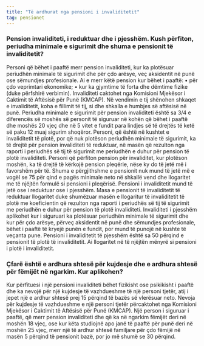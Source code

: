 ```yaml
---
title: "Të ardhurat nga pensioni i invaliditetit"
tag: pensionet
---
```


### Pension invaliditeti, i reduktuar dhe i pjesshëm. Kush përfiton, periudha minimale e sigurimit dhe shuma e pensionit të invaliditetit?
Personi që bëhet i paaftë merr pension invaliditeti, kur ka plotësuar periudhën minimale të sigurimit dhe për çdo arësye, veç aksidentit në punë ose sëmundjes profesionale. Ai e merr këtë pension kur bëhet i paaftë: 
•	për çdo veprimtari ekonomike;
•	kur ka gjymtime të forta dhe dëmtime fizike (duke përfshirë verbimin). 
Invaliditeti caktohet nga Komisioni Mjekësor i Caktimit të Aftësisë për Punë (KMCAP). Në vendimin e tij shënohen shkaqet e invaliditetit, koha e fillimit të tij, si dhe shkalla e humbjes së aftësisë në punë. 
Periudha minimale e sigurimit për pension invaliditeti është sa 3/4 e diferencës së moshës së personit të siguruar në kohën që bëhet i paaftë dhe moshës 20 vjeç dhe në 5 vitet e fundit para lindjes së të drejtës të ketë së paku 12 muaj sigurim shoqëror. 
Personi, që është në kushtet e invaliditetit të plotë, por që nuk plotëson periudhën minimale të sigurimit, ka të drejtë për pension invaliditeti të reduktuar, në masën që rezulton nga raporti i periudhës së tij të sigurimit me periudhën e duhur për pension të plotë invaliditeti.
Personi që përfiton pension për invaliditet, kur plotëson moshën, ka të drejtë të kërkojë pension pleqërie, nëse ky do të jetë më i favorshëm për të.
Shuma e përgjithshme e pensionit nuk mund të jetë më e vogël se 75 për qind e pagës minimale neto në shkallë vend dhe llogaritet me të njëjtën formulë si pensioni i pleqërisë.
Pensioni i invaliditetit mund të jetë ose i reduktuar ose i pjesshëm. Masa e pensionit të invaliditetit të reduktuar llogaritet duke shumëzuar masën e llogaritur të invaliditetit të plotë me koeficientin që rezulton nga raporti i periudhës së tij të sigurimit me periudhën e duhur për pension të plotë invaliditeti.
Invaliditeti i pjesshëm aplikohet kur i siguruari ka plotësuar periudhën minimale të sigurimit dhe kur për çdo arësye, përveç aksidentit në punë dhe sëmundjes profesionale, bëhet i paaftë të kryejë punën e fundit, por mund të punojë në kushte të veçanta pune.
Pensioni i invaliditetit të pjesshëm është sa 50 përqind e pensionit të plotë të invaliditetit. Ai llogaritet në të njëjtën mënyrë si pensioni i plotë i invaliditetit.

### Çfarë është e ardhura shtesë për kujdesje dhe e ardhura shtesë për fëmijët në ngarkim. Kur aplikohen?

Kur përfituesi i një pensioni invaliditeti bëhet fizikisht ose psikikisht i paaftë dhe ka nevojë për një kujdesje të vazhdueshme të një personi tjetër, atij i jepet një e ardhur shtesë prej 15 përqind të bazës së vlerësuar neto. Nevoja për kujdesje të vazhdueshme e një personi tjetër përcaktohet nga Komisioni Mjekësor i Caktimit të Aftësisë për Punë (KMCAP).
Një person i siguruar i paaftë, që merr pension invaliditeti dhe që ka në ngarkim fëmijët deri në moshën 18 vjeç, ose kur këta studiojnë apo janë të paaftë për punë deri në moshën 25 vjeç, merr një të ardhur shtesë familjare për çdo fëmijë në masën 5 përqind të pensionit bazë, por jo më shumë se 30 përqind.
